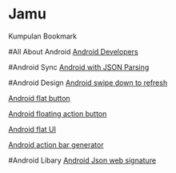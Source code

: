 # Jamu
Kumpulan Bookmark 

#All About Android
<a href="https://developer.android.com/index.html">Android Developers</a>

#Android Sync
<a href="http://www.learn2crack.com/2013/10/android-asynctask-json-parsing-example.html">Android with JSON Parsing</a>

#Android Design
<a href="http://www.androidhive.info/2015/05/android-swipe-down-to-refresh-listview-tutorial/">Android swipe down to refresh</a>
<p><a href="https://github.com/hoang8f/android-flat-button">Android flat button</a></p>
<p><a href="https://github.com/makovkastar/FloatingActionButton">Android floating action button</a></p>
<p><a href="https://github.com/eluleci/FlatUI">Android flat UI</a></p>
<p><a href="http://jgilfelt.github.io/android-actionbarstylegenerator/">Android action bar generator</a></p>

#Android Libary
<a href="https://github.com/jwtk/jjwt">Android Json web signature</a>
